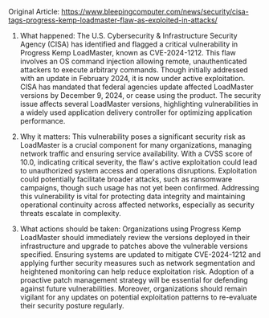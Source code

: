 Original Article: https://www.bleepingcomputer.com/news/security/cisa-tags-progress-kemp-loadmaster-flaw-as-exploited-in-attacks/

1) What happened:
The U.S. Cybersecurity & Infrastructure Security Agency (CISA) has identified and flagged a critical vulnerability in Progress Kemp LoadMaster, known as CVE-2024-1212. This flaw involves an OS command injection allowing remote, unauthenticated attackers to execute arbitrary commands. Though initially addressed with an update in February 2024, it is now under active exploitation. CISA has mandated that federal agencies update affected LoadMaster versions by December 9, 2024, or cease using the product. The security issue affects several LoadMaster versions, highlighting vulnerabilities in a widely used application delivery controller for optimizing application performance.

2) Why it matters:
This vulnerability poses a significant security risk as LoadMaster is a crucial component for many organizations, managing network traffic and ensuring service availability. With a CVSS score of 10.0, indicating critical severity, the flaw's active exploitation could lead to unauthorized system access and operations disruptions. Exploitation could potentially facilitate broader attacks, such as ransomware campaigns, though such usage has not yet been confirmed. Addressing this vulnerability is vital for protecting data integrity and maintaining operational continuity across affected networks, especially as security threats escalate in complexity.

3) What actions should be taken:
Organizations using Progress Kemp LoadMaster should immediately review the versions deployed in their infrastructure and upgrade to patches above the vulnerable versions specified. Ensuring systems are updated to mitigate CVE-2024-1212 and applying further security measures such as network segmentation and heightened monitoring can help reduce exploitation risk. Adoption of a proactive patch management strategy will be essential for defending against future vulnerabilities. Moreover, organizations should remain vigilant for any updates on potential exploitation patterns to re-evaluate their security posture regularly.